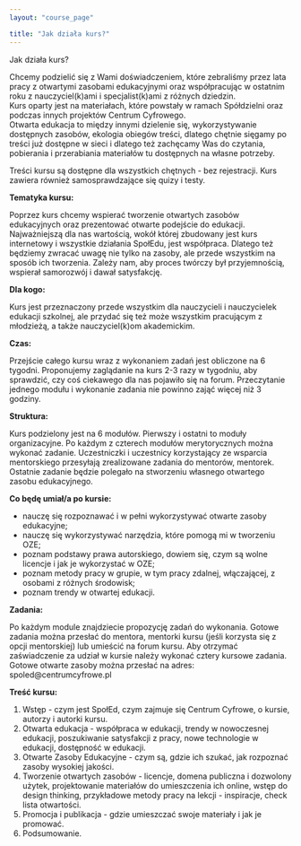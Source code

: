 ```yaml
---
layout: "course_page"

title: "Jak działa kurs?"
---
```


<div class="text-center screen-title">
Jak działa kurs?
</div>


<div class="screen-content">
  <p>Chcemy podzielić się z Wami doświadczeniem, które zebraliśmy przez lata pracy z otwartymi zasobami edukacyjnymi oraz współpracując w ostatnim roku z nauczyciel(k)ami i specjalist(k)ami z różnych dziedzin. <br/>
Kurs oparty jest na materiałach, które powstały w ramach Spółdzielni oraz podczas innych projektów Centrum Cyfrowego. <br/>
Otwarta edukacja to między innymi dzielenie się, wykorzystywanie dostępnych zasobów, ekologia obiegów treści, dlatego chętnie sięgamy po treści już dostępne w sieci i dlatego też zachęcamy Was do czytania, pobierania i przerabiania materiałów tu dostępnych na własne potrzeby.
</p> 
<p>Treści kursu są dostępne dla wszystkich chętnych - bez rejestracji. Kurs zawiera również samosprawdzające się quizy i testy.</p>
  <p><strong>Tematyka kursu:</strong></p>  
  <p>Poprzez kurs chcemy wspierać tworzenie otwartych zasobów edukacyjnych oraz prezentować otwarte podejście do edukacji. Najważniejszą dla nas wartością, wokół której zbudowany jest kurs internetowy i wszystkie działania SpołEdu, jest współpraca. Dlatego też będziemy zwracać uwagę nie tylko na zasoby, ale przede wszystkim na sposób ich tworzenia. Zależy nam, aby proces twórczy był przyjemnością, wspierał samorozwój i dawał satysfakcję. 
</p>
  
  <p><strong>Dla kogo:</strong></p>  
  <p>Kurs jest przeznaczony przede wszystkim dla nauczycieli i nauczycielek edukacji szkolnej, ale przydać się też może wszystkim pracującym z młodzieżą, a także nauczyciel(k)om akademickim.</p>

<p><strong>Czas:</strong></p>  
  <p>Przejście całego kursu wraz z wykonaniem zadań jest obliczone na 6 tygodni. Proponujemy zaglądanie na kurs 2-3 razy w tygodniu, aby sprawdzić, czy coś ciekawego dla nas pojawiło się na forum. Przeczytanie jednego modułu i wykonanie zadania nie powinno zająć więcej niż 3 godziny.</p>
  
  <p><strong>Struktura:</strong></p>  
  <p>Kurs podzielony jest na 6 modułów. Pierwszy i ostatni to moduły organizacyjne. Po każdym z czterech modułów merytorycznych można wykonać zadanie. Uczestniczki i uczestnicy korzystający ze wsparcia mentorskiego przesyłają zrealizowane zadania do mentorów, mentorek. Ostatnie zadanie będzie polegało na stworzeniu własnego otwartego zasobu edukacyjnego.</p>
  
  <p><strong>Co będę umiał/a po kursie:</strong></p>  
  <p>
  <ul>
    <li class="bullet">nauczę się rozpoznawać i w pełni wykorzystywać otwarte zasoby edukacyjne;</li>
<li class="bullet">nauczę się wykorzystywać narzędzia, które pomogą mi w tworzeniu OZE;</li>
<li class="bullet">poznam podstawy prawa autorskiego, dowiem się, czym są wolne licencje i jak je wykorzystać w OZE;</li>
<li class="bullet">poznam metody pracy w grupie, w tym pracy zdalnej, włączającej, z osobami z różnych środowisk;</li>
<li class="bullet">poznam trendy w otwartej edukacji.</li>
</ul>
</p>
  
  <p><strong>Zadania:</strong></p>  
  <p>Po każdym module znajdziecie propozycję zadań do wykonania. Gotowe zadania można przesłać do mentora, mentorki kursu (jeśli korzysta się z opcji mentorskiej) lub umieścić na forum kursu. Aby otrzymać zaświadczenie za udział w kursie należy wykonać cztery kursowe zadania.
Gotowe otwarte zasoby można przesłać na adres: spoled@centrumcyfrowe.pl
</p>
  
  <p><strong>Treść kursu:</strong></p>  
<p>
<ol>
<li type="1">Wstęp - czym jest SpołEd, czym zajmuje się Centrum Cyfrowe, o kursie, autorzy i autorki kursu.</li>
<li type="1">Otwarta edukacja - współpraca w edukacji, trendy w nowoczesnej edukacji, poszukiwanie satysfakcji z pracy, nowe technologie w edukacji, dostępność w edukacji.</li>
<li type="1">Otwarte Zasoby Edukacyjne - czym są, gdzie ich szukać, jak rozpoznać zasoby wysokiej jakości.</li>
<li type="1">Tworzenie otwartych zasobów - licencje, domena publiczna i dozwolony użytek, projektowanie materiałów do umieszczenia ich online, wstęp do design thinking, przykładowe metody pracy na lekcji - inspiracje, check lista otwartości.</li>
<li type="1">Promocja i publikacja - gdzie umieszczać swoje materiały i jak je promować.</li>
<li type="1">Podsumowanie.</li>
</ol>
</p>
</div> 

